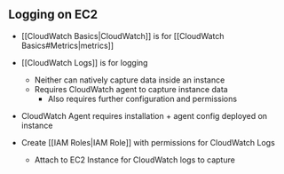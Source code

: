 
## Logging on EC2

- [[CloudWatch Basics|CloudWatch]] is for [[CloudWatch Basics#Metrics|metrics]]
- [[CloudWatch Logs]] is for logging
	- Neither can natively capture data inside an instance
	- Requires CloudWatch agent to capture instance data
		- Also requires further configuration and permissions

- CloudWatch Agent requires installation + agent config deployed on instance
- Create [[IAM Roles|IAM Role]] with permissions for CloudWatch Logs
	- Attach to EC2 Instance for CloudWatch logs to capture